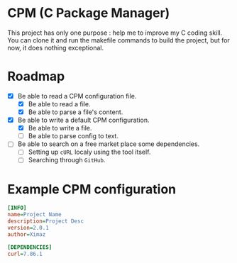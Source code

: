 # CPM (C Package Manager)
This project has only one purpose : help me to improve my C coding skill. You can clone it and run the makefile commands to build the project, but for now, it does nothing exceptional.

# Roadmap

- [x] Be able to read a CPM configuration file.
    - [x] Be able to read a file.
    - [x] Be able to parse a file's content.
- [x] Be able to write a default CPM configuration.
    - [x] Be able to write a file.
    - [ ] Be able to parse config to text.
- [ ] Be able to search on a free market place some dependencies.
    - [ ] Setting up ``cURL`` localy using the tool itself.
    - [ ] Searching through ``GitHub``.

# Example CPM configuration

```ini
[INFO]
name=Project Name
description=Project Desc
version=2.0.1
author=Ximaz

[DEPENDENCIES]
curl=7.86.1
```
